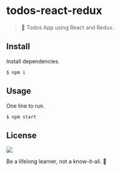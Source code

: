 # todos-react-redux

> 📝 Todos App using React and Redux.

## Install

Install dependencies.
```
$ npm i
```

## Usage

One line to run.
```
$ npm start
```

## License

![](https://img.shields.io/github/license/cuongw/todos-react-redux.svg?style=flat-square)

<!-- INSPIRATIONAL_QUOTE_START -->
Be a lifelong learner, not a know-it-all.
👻
<!-- INSPIRATIONAL_QUOTE_END -->
